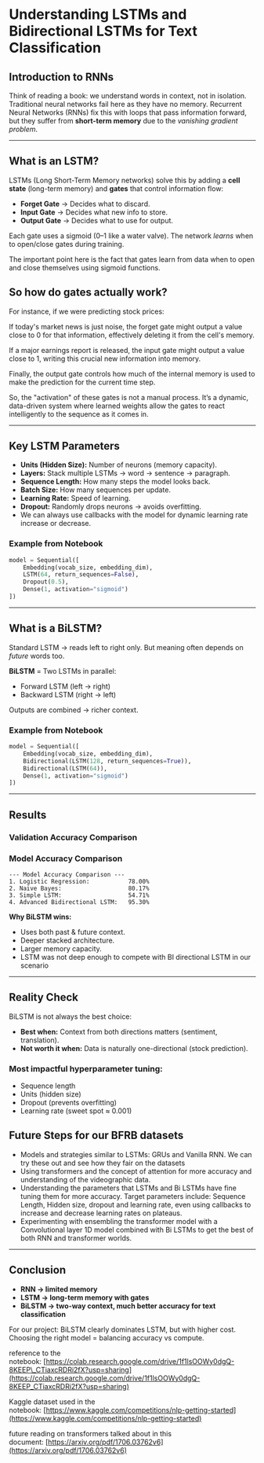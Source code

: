 <!-- An editable version of the pdf in markdown for collaborators:- -->

# Understanding LSTMs and Bidirectional LSTMs for Text Classification

## Introduction to RNNs

Think of reading a book: we understand words in context, not in isolation. Traditional neural networks fail here as they have no memory. Recurrent Neural Networks (RNNs) fix this with loops that pass information forward, but they suffer from **short-term memory** due to the *vanishing gradient problem*.

---

## What is an LSTM?

LSTMs (Long Short-Term Memory networks) solve this by adding a **cell state** (long-term memory) and **gates** that control information flow:

* **Forget Gate** → Decides what to discard.
* **Input Gate** → Decides what new info to store.
* **Output Gate** → Decides what to use for output.

Each gate uses a sigmoid (0–1 like a water valve). The network *learns* when to open/close gates during training.

The important point here is the fact that gates learn from data when to open and close themselves using sigmoid functions.

## So how do gates actually work?

For instance, if we were predicting stock prices:

If today's market news is just noise, the forget gate might output a value close to 0 for that information, effectively deleting it from the cell's memory.

If a major earnings report is released, the input gate might output a value close to 1, writing this crucial new information into memory.

Finally, the output gate controls how much of the internal memory is used to make the prediction for the current time step.

So, the "activation" of these gates is not a manual process. It’s a dynamic, data-driven system where learned weights allow the gates to react intelligently to the sequence as it comes in.

---

## Key LSTM Parameters

* **Units (Hidden Size):** Number of neurons (memory capacity).
* **Layers:** Stack multiple LSTMs → word → sentence → paragraph.
* **Sequence Length:** How many steps the model looks back.
* **Batch Size:** How many sequences per update.
* **Learning Rate:** Speed of learning.
* **Dropout:** Randomly drops neurons → avoids overfitting.
* We can always use callbacks with the model for dynamic learning rate increase or decrease.

### Example from Notebook

```python
model = Sequential([
    Embedding(vocab_size, embedding_dim),
    LSTM(64, return_sequences=False),
    Dropout(0.5),
    Dense(1, activation="sigmoid")
])
```

---

## What is a BiLSTM?

Standard LSTM → reads left to right only. But meaning often depends on *future* words too.

**BiLSTM** = Two LSTMs in parallel:

* Forward LSTM (left → right)
* Backward LSTM (right → left)

Outputs are combined → richer context.

### Example from Notebook

```python
model = Sequential([
    Embedding(vocab_size, embedding_dim),
    Bidirectional(LSTM(128, return_sequences=True)),
    Bidirectional(LSTM(64)),
    Dense(1, activation="sigmoid")
])
```

---

## Results&#x20;

### Validation Accuracy Comparison

### Model Accuracy Comparison

```
--- Model Accuracy Comparison ---
1. Logistic Regression:           78.00%
2. Naive Bayes:                   80.17%
3. Simple LSTM:                   54.71%
4. Advanced Bidirectional LSTM:   95.30%
```

**Why BiLSTM wins:**

* Uses both past & future context.
* Deeper stacked architecture.
* Larger memory capacity.
* LSTM was not deep enough to compete with BI directional LSTM in our scenario

---

## Reality Check 

BiLSTM is not always the best choice:

* **Best when:** Context from both directions matters (sentiment, translation).
* **Not worth it when:** Data is naturally one-directional (stock prediction).

### Most impactful hyperparameter tuning:

* Sequence length
* Units (hidden size)
* Dropout (prevents overfitting)
* Learning rate (sweet spot ≈ 0.001)

## Future Steps for our BFRB datasets

* Models and strategies similar to LSTMs: GRUs and Vanilla RNN. We can try these out and see how they fair on the datasets
* Using transformers and the concept of attention for more accuracy and understanding of the videographic data.
* Understanding the parameters that LSTMs and Bi LSTMs have fine tuning them for more accuracy. Target parameters include: Sequence Length, Hidden size, dropout and learning rate, even using callbacks to increase and decrease learning rates on plateaus.
* Experimenting with ensembling the transformer model with a Convolutional layer 1D model combined with Bi LSTMs to get the best of both RNN and transformer worlds.

---

## Conclusion

* **RNN → limited memory**
* **LSTM → long-term memory with gates**
* **BiLSTM → two-way context, much better accuracy for text classification**

For our project: BiLSTM clearly dominates LSTM, but with higher cost. Choosing the right model = balancing accuracy vs compute.

reference to the notebook: [https://colab.research.google.com/drive/1f1lsOOWy0dgQ-8KEEP\_CTiaxcRDRi2fX?usp=sharing](https://colab.research.google.com/drive/1f1lsOOWy0dgQ-8KEEP_CTiaxcRDRi2fX?usp=sharing)

Kaggle dataset used in the notebook: [https://www.kaggle.com/competitions/nlp-getting-started](https://www.kaggle.com/competitions/nlp-getting-started)

future reading on transformers talked about in this document: [https://arxiv.org/pdf/1706.03762v6](https://arxiv.org/pdf/1706.03762v6)
